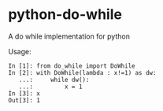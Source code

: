 # python-do-while
A do while implementation for python

Usage:
```ipython
In [1]: from do_while import DoWhile
In [2]: with DoWhile(lambda : x!=1) as dw:
   ...:     while dw():
   ...:         x = 1
In [3]: x
Out[3]: 1
```
